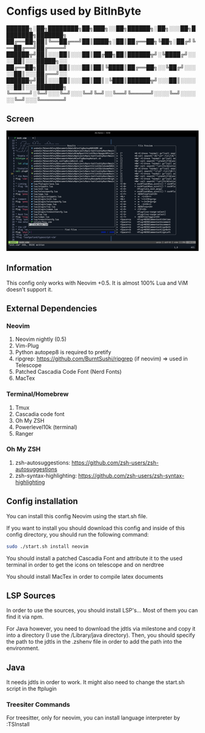 # Configs used by BitInByte

██████╗░██╗████████╗██╗███╗░░██╗██████╗░██╗░░░██╗████████╗███████╗
██╔══██╗██║╚══██╔══╝██║████╗░██║██╔══██╗╚██╗░██╔╝╚══██╔══╝██╔════╝
██████╦╝██║░░░██║░░░██║██╔██╗██║██████╦╝░╚████╔╝░░░░██║░░░█████╗░░
██╔══██╗██║░░░██║░░░██║██║╚████║██╔══██╗░░╚██╔╝░░░░░██║░░░██╔══╝░░
██████╦╝██║░░░██║░░░██║██║░╚███║██████╦╝░░░██║░░░░░░██║░░░███████╗
╚═════╝░╚═╝░░░╚═╝░░░╚═╝╚═╝░░╚══╝╚═════╝░░░░╚═╝░░░░░░╚═╝░░░╚══════╝

## Screen

![BitInByte IDE](workflow.png)

## Information

This config only works with Neovim +0.5. It is almost 100% Lua and ViM doesn't support it.

## External Dependencies

### Neovim

1. Neovim nightly (0.5)
2. Vim-Plug
3. Python autopep8 is required to pretify
4. ripgrep: https://github.com/BurntSushi/ripgrep (if neovim) => used in Telescope
5. Patched Cascadia Code Font (Nerd Fonts)
6. MacTex

### Terminal/Homebrew

1. Tmux
2. Cascadia code font
3. Oh My ZSH
4. Powerlevel10k (terminal)
5. Ranger

### Oh My ZSH

1. zsh-autosuggestions: https://github.com/zsh-users/zsh-autosuggestions
2. zsh-syntax-highlighting: https://github.com/zsh-users/zsh-syntax-highlighting

## Config installation

You can install this config Neovim using the start.sh file.

If you want to install you should download this config and inside of this config directory, you should run the following command:

```zsh
sudo ./start.sh install neovim
```

You should install a patched Cascadia Font and attribute it to the used terminal in order to get the icons on telescope and on nerdtree

You should install MacTex in order to compile latex documents

## LSP Sources

In order to use the sources, you should install LSP's... Most of them you can find it via npm.

For Java however, you need to download the jdtls via milestone and copy it into a directory (I use the /Library/java directory).
Then, you should specify the path to the jdtls in the .zshenv file in order to add the path into the environment.

## Java

It needs jdtls in order to work. It might also need to change the start.sh script in the ftplugin

### Treesiter Commands

For treesitter, only for neovim, you can install language interpreter by :TSInstall <language>
